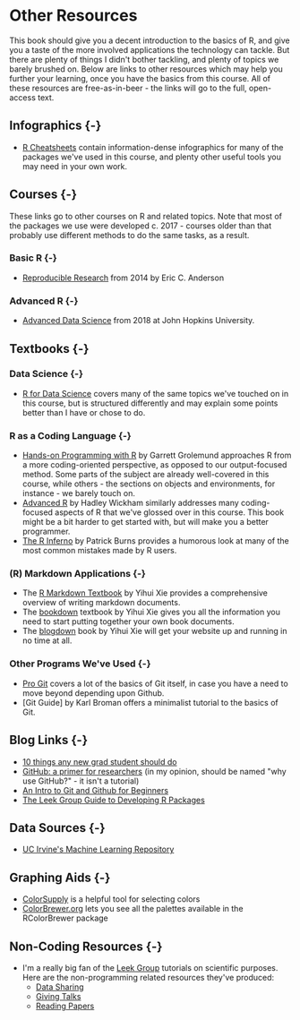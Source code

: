 # Other Resources
This book should give you a decent introduction to the basics of R, and give you a taste of the more involved applications the technology can tackle. But there are plenty of things I didn't bother tackling, and plenty of topics we barely brushed on. Below are links to other resources which may help you further your learning, once you have the basics from this course. All of these resources are free-as-in-beer - the links will go to the full, open-access text.

## Infographics {-}
* [R Cheatsheets](https://www.rstudio.com/resources/cheatsheets/) contain information-dense infographics for many of the packages we've used in this course, and plenty other useful tools you may need in your own work.

## Courses {-}
These links go to other courses on R and related topics. Note that most of the packages we use were developed c. 2017 - courses older than that probably use different methods to do the same tasks, as a result.

### Basic R {-}

* [Reproducible Research](http://eriqande.github.io/rep-res-web/syllabus.html) from 2014 by Eric C. Anderson

### Advanced R {-}
* [Advanced Data Science](https://jhu-advdatasci.github.io/2018/) from 2018 at John Hopkins University.

## Textbooks {-}
### Data Science {-}

* [R for Data Science](https://r4ds.had.co.nz/) covers many of the same topics we've touched on in this course, but is structured differently and may explain some points better than I have or chose to do.

### R as a Coding Language {-}

* [Hands-on Programming with R](https://d1b10bmlvqabco.cloudfront.net/attach/ighbo26t3ua52t/igp9099yy4v10/igz7vp4w5su9/OReilly_HandsOn_Programming_with_R_2014.pdf) by Garrett Grolemund approaches R from a more coding-oriented perspective, as opposed to our output-focused method. Some parts of the subject are already well-covered in this course, while others - the sections on objects and environments, for instance - we barely touch on.
* [Advanced R](https://adv-r.hadley.nz/index.html) by Hadley Wickham similarly addresses many coding-focused aspects of R that we've glossed over in this course. This book might be a bit harder to get started with, but will make you a better programmer.
* [The R Inferno](http://www.burns-stat.com/pages/Tutor/R_inferno.pdf) by Patrick Burns provides a humorous look at many of the most common mistakes made by R users.

### (R) Markdown Applications {-}
* The [R Markdown Textbook](https://bookdown.org/yihui/rmarkdown/) by Yihui Xie provides a comprehensive overview of writing markdown documents.
* The [bookdown](https://bookdown.org/yihui/bookdown/) textbook by Yihui Xie gives you all the information you need to start putting together your own book documents.
* The [blogdown](https://bookdown.org/yihui/blogdown/) book by Yihui Xie will get your website up and running in no time at all.

### Other Programs We've Used {-}

* [Pro Git](https://git-scm.com/book/en/v2) covers a lot of the basics of Git itself, in case you have a need to move beyond depending upon Github.
* [Git Guide] by Karl Broman offers a minimalist tutorial to the basics of Git.

## Blog Links {-}

* [10 things any new grad student should do](https://uc3.cdlib.org/2014/10/14/the-10-things-every-new-grad-student-should-do/)
* [GitHub: a primer for researchers](https://uc3.cdlib.org/2014/05/05/github-a-primer-for-researchers/) (in my opinion, should be named "why use GitHub?" - it isn't a tutorial)
* [An Intro to Git and Github for Beginners](https://product.hubspot.com/blog/git-and-github-tutorial-for-beginners)
* [The Leek Group Guide to Developing R Packages](https://github.com/jtleek/rpackages)

## Data Sources {-}
* [UC Irvine's Machine Learning Repository](http://archive.ics.uci.edu/ml/index.php)

## Graphing Aids {-}
* [ColorSupply](http://colorsupplyyy.com/) is a helpful tool for selecting colors
* [ColorBrewer.org](http://colorbrewer2.org/#type=sequential&scheme=BuGn&n=3) lets you see all the palettes available in the RColorBrewer package

## Non-Coding Resources {-}
* I'm a really big fan of the [Leek Group](http://jtleek.com/) tutorials on scientific purposes. Here are the non-programming related resources they've produced:
  * [Data Sharing](https://github.com/jtleek/datasharing)
  * [Giving Talks](https://github.com/jtleek/talkguide)
  * [Reading Papers](https://github.com/jtleek/readingpapers)
